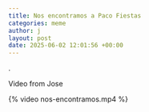 ```yaml
---
title: Nos encontramos a Paco Fiestas
categories: meme
author: j
layout: post
date: 2025-06-02 12:01:56 +00:00
---
```

.

Video from Jose

{% video nos-encontramos.mp4 %}
